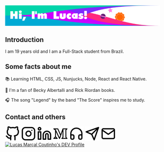 ![Header](https://github.com/lucasmc64/lucasmc64/blob/master/images/header.png?raw=true)

## Introduction

I am 19 years old and I am a Full-Stack student from Brazil.

## Some facts about me

&#128218; Learning HTML, CSS, JS, Nunjucks, Node, React and React Native.

&#129321; I'm a fan of Becky Albertalli and Rick Riordan books.

&#127911; The song "Legend" by the band "The Score" inspires me to study.

## Contact and others

[![GitHub](https://raw.githubusercontent.com/lucasmc64/lucasmc64/28cdb6bf49c5e9cf5f0899807cc927aa34cb00b3/svg/github.svg)](https://github.com/lucasmc64) [![Instagram](https://raw.githubusercontent.com/lucasmc64/lucasmc64/28cdb6bf49c5e9cf5f0899807cc927aa34cb00b3/svg/instagram.svg)](https://www.instagram.com/lucasmc64/) [![LinkedIn](https://raw.githubusercontent.com/lucasmc64/lucasmc64/28cdb6bf49c5e9cf5f0899807cc927aa34cb00b3/svg/linkedin.svg)](https://www.linkedin.com/in/lucasmc64) [![Medium](https://raw.githubusercontent.com/lucasmc64/lucasmc64/ea8351c453293ce8f1273ce371f8f4d70866a3e6/svg/medium.svg)](https://medium.com/@lucasmc64) [![Spotify](https://raw.githubusercontent.com/lucasmc64/lucasmc64/28cdb6bf49c5e9cf5f0899807cc927aa34cb00b3/svg/headphones.svg)](https://open.spotify.com/user/zfmoktwes2vs17ye2wv2hywzv?si=QW2qQrxvTuO-E2Kq-szbBQ) [![Telegram](https://raw.githubusercontent.com/lucasmc64/lucasmc64/28cdb6bf49c5e9cf5f0899807cc927aa34cb00b3/svg/telegram.svg)](http://t.me/lucasmc64) [![Email](https://raw.githubusercontent.com/lucasmc64/lucasmc64/28cdb6bf49c5e9cf5f0899807cc927aa34cb00b3/svg/mail.svg)](mailto:coutinho0604@gmail.com)[![Lucas Marçal Coutinho's DEV Profile](https://d2fltix0v2e0sb.cloudfront.net/dev-badge.svg)](https://dev.to/lucasmc64)
